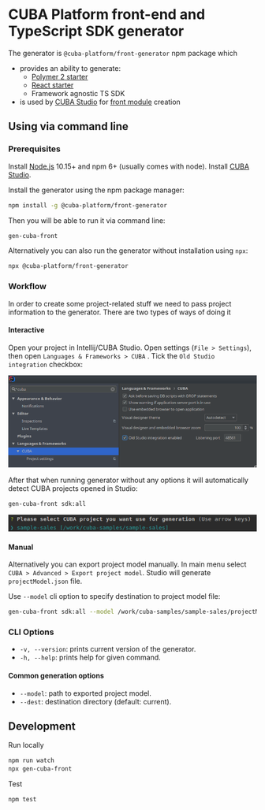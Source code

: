 # CUBA Platform front-end and TypeScript SDK generator

The generator is `@cuba-platform/front-generator` npm package which
 * provides an ability to generate:
    * [Polymer 2 starter](https://doc.cuba-platform.com/manual-7.0/polymer_ui.html)
    * [React starter](src/generators/react-typescript/app/template/README.md)
    * Framework agnostic TS SDK
 * is used by [CUBA Studio](https://doc.cuba-platform.com/studio/) for [front module](https://doc.cuba-platform.com/manual-7.0/front_ui.html) creation

## Using via command line

### Prerequisites

Install [Node.js](https://nodejs.org/en/download/) 10.15+ and npm 6+ (usually comes with node). Install [CUBA Studio](https://doc.cuba-platform.com/studio/#installation).

Install the generator using the npm package manager: 

```bash
npm install -g @cuba-platform/front-generator
```

Then you will be able to run it via command line:

```bash
gen-cuba-front
```

Alternatively you can also run the generator without installation using `npx`:

```bash
npx @cuba-platform/front-generator
```

### Workflow

In order to create some project-related stuff we need to pass project information to the generator. There are two types of ways of doing it

#### Interactive

Open your project in Intellij/CUBA Studio. Open settings (`File > Settings`), then open `Languages & Frameworks > CUBA` . Tick the `Old Studio integration` checkbox:

![GitHub Logo](etc/studio-integration.png)

After that when running generator without any options it will automatically detect CUBA projects opened in Studio: 

```bash
gen-cuba-front sdk:all
```
![Interactive project selection](etc/interactive-projects.png)

#### Manual

Alternatively you can export project model manually. In main menu select `CUBA > Advanced > Export project model`. Studio will generate `projectModel.json` file.

Use `--model` cli option to specify destination to project model file:

```bash
gen-cuba-front sdk:all --model /work/cuba-samples/sample-sales/projectModel.json
```


### CLI Options
* `-v, --version`: prints current version of the generator.
* `-h, --help`: prints help for given command.

#### Common generation options 

* `--model`: path to exported project model.
* `--dest`: destination directory (default: current).


## Development
Run locally
```bash
npm run watch
npx gen-cuba-front
```

Test
```bash
npm test
```